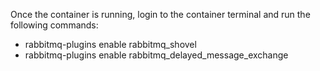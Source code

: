 Once the container is running, login to the container terminal and run the following commands:

- rabbitmq-plugins enable rabbitmq_shovel
- rabbitmq-plugins enable rabbitmq_delayed_message_exchange